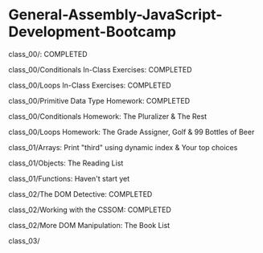 # General-Assembly-JavaScript-Development-Bootcamp

class_00/: COMPLETED

class_00/Conditionals In-Class Exercises: COMPLETED

class_00/Loops In-Class Exercises: COMPLETED

class_00/Primitive Data Type Homework: COMPLETED

class_00/Conditionals Homework: The Pluralizer & The Rest

class_00/Loops Homework: The Grade Assigner, Golf & 99 Bottles of Beer

class_01/Arrays: Print "third" using dynamic index & Your top choices

class_01/Objects: The Reading List

class_01/Functions: Haven't start yet

class_02/The DOM Detective: COMPLETED

class_02/Working with the CSSOM: COMPLETED

class_02/More DOM Manipulation: The Book List

class_03/
